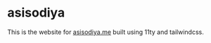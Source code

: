 # asisodiya

This is the website for [asisodiya.me](https://www.asisodiya.me) built using 11ty and tailwindcss.

